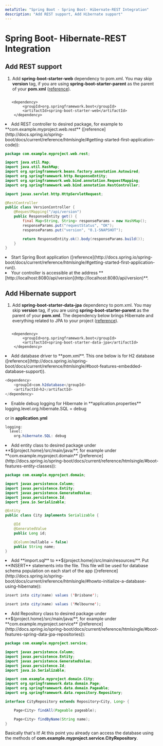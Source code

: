 ```yaml
---
metaTitle: "Spring Boot - Spring Boot- Hibernate-REST Integration"
description: "Add REST support, Add Hibernate support"
---
```


# Spring Boot- Hibernate-REST Integration



## Add REST support


1. Add **spring-boot-starter-web** dependency to pom.xml. You may skip **version** tag, if you are using **spring-boot-starter-parent** as the parent of your **pom.xml** ([reference](http://docs.spring.io/spring-boot/docs/current/reference/htmlsingle/#getting-started-first-application-dependencies)).

```

   <dependency>
        <groupId>org.springframework.boot</groupId>
        <artifactId>spring-boot-starter-web</artifactId>
    </dependency>

```


<li>
Add REST controller to desired package, for example to **com.example.myproject.web.rest** ([reference](http://docs.spring.io/spring-boot/docs/current/reference/htmlsingle/#getting-started-first-application-code)):

```java
package com.example.myproject.web.rest;

import java.util.Map;
import java.util.HashMap;
import org.springframework.beans.factory.annotation.Autowired;
import org.springframework.http.ResponseEntity;
import org.springframework.web.bind.annotation.RequestMapping;
import org.springframework.web.bind.annotation.RestController;

import javax.servlet.http.HttpServletRequest;

@RestController
public class VersionController {
    @RequestMapping("/api/version")
    public ResponseEntity get() {
        final Map<String, String> responseParams = new HashMap();
        responseParams.put("requestStatus", "OK");
        responseParams.put("version", "0.1-SNAPSHOT");

        return ResponseEntity.ok().body(responseParams.build());
    }
}    

```


</li>
<li>
Start Spring Boot application ([reference](http://docs.spring.io/spring-boot/docs/current/reference/htmlsingle/#getting-started-first-application-run)).
</li>
<li>
Your controller is accessible at the address **[http://localhost:8080/api/version](http://localhost:8080/api/version)**.
</li>



## Add Hibernate support


1. Add **spring-boot-starter-data-jpa** dependency to pom.xml. You may skip **version** tag, if you are using **spring-boot-starter-parent** as the parent of your **pom.xml**. The dependency below brings Hibernate and everything related to JPA to your project ([reference](http://docs.spring.io/spring-boot/docs/current/reference/htmlsingle/#boot-features-embedded-database-support)).

```

   <dependency>
        <groupId>org.springframework.boot</groupId>
        <artifactId>spring-boot-starter-data-jpa</artifactId>
    </dependency>

```


<li>
Add database driver to **pom.xml**. This one below is for H2 database ([reference](http://docs.spring.io/spring-boot/docs/current/reference/htmlsingle/#boot-features-embedded-database-support)).

```java
<dependency>
    <groupId>com.h2database</groupId>
    <artifactId>h2</artifactId>
</dependency>

```


</li>
<li>
Enable debug logging for Hibernate in **application.properties**
logging.level.org.hibernate.SQL = debug
</li>

or in **application.yml**

```java
logging:
  level:
    org.hibernate.SQL: debug

```


<li>
Add entity class to desired package under **${project.home}/src/main/java/**, for example under **com.example.myproject.domain** ([reference](http://docs.spring.io/spring-boot/docs/current/reference/htmlsingle/#boot-features-entity-classes)):

```java
package com.example.myproject.domain;

import javax.persistence.Column;
import javax.persistence.Entity;
import javax.persistence.GeneratedValue;
import javax.persistence.Id;
import java.io.Serializable;

@Entity
public class City implements Serializable {

    @Id
    @GeneratedValue
    public Long id;

    @Column(nullable = false)
    public String name;
}

```


</li>
<li>
Add **import.sql** to **${project.home}/src/main/resources/**. Put **INSERT** statements into the file. This file will be used for database schema population on each start of the app ([reference](http://docs.spring.io/spring-boot/docs/current/reference/htmlsingle/#howto-initialize-a-database-using-hibernate)):

```java
insert into city(name) values ('Brisbane');

insert into city(name) values ('Melbourne');

```


</li>
<li>
Add Repository class to desired package under **${project.home}/src/main/java/**, for example under **com.example.myproject.service** ([reference](http://docs.spring.io/spring-boot/docs/current/reference/htmlsingle/#boot-features-spring-data-jpa-repositories)):

```java
package com.example.myproject.service;

import javax.persistence.Column;
import javax.persistence.Entity;
import javax.persistence.GeneratedValue;
import javax.persistence.Id;
import java.io.Serializable;

import com.example.myproject.domain.City;
import org.springframework.data.domain.Page;
import org.springframework.data.domain.Pageable;
import org.springframework.data.repository.Repository;

interface CityRepository extends Repository<City, Long> {

    Page<City> findAll(Pageable pageable);

    Page<City> findByName(String name);
}

```


</li>

Basically that's it! At this point you already can access the database using the methods of **com.example.myproject.service.CityRepository**.


